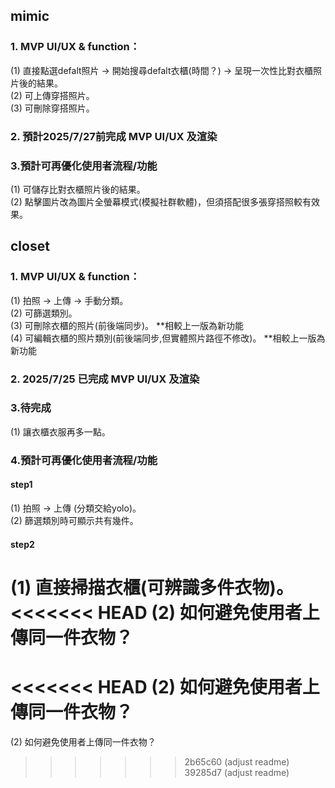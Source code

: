 ## mimic 
### 1. MVP UI/UX & function：
(1) 直接點選defalt照片 -> 開始搜尋defalt衣櫃(時間？) -> 呈現一次性比對衣櫃照片後的結果。  
(2) 可上傳穿搭照片。  
(3) 可刪除穿搭照片。  

### 2. 預計2025/7/27前完成 MVP UI/UX 及渲染

### 3.預計可再優化使用者流程/功能
(1) 可儲存比對衣櫃照片後的結果。  
(2) 點擊圖片改為圖片全螢幕模式(模擬社群軟體)，但須搭配很多張穿搭照較有效果。  

## closet
### 1. MVP UI/UX & function：
(1) 拍照 -> 上傳 -> 手動分類。  
(2) 可篩選類別。  
(3) 可刪除衣櫃的照片(前後端同步)。  **相較上一版為新功能  
(4) 可編輯衣櫃的照片類別(前後端同步,但實體照片路徑不修改)。  **相較上一版為新功能  

### 2. 2025/7/25 已完成 MVP UI/UX 及渲染

### 3.待完成
(1) 讓衣櫃衣服再多一點。  

### 4.預計可再優化使用者流程/功能
#### step1
(1) 拍照 -> 上傳 (分類交給yolo)。  
(2) 篩選類別時可顯示共有幾件。  

#### step2
(1) 直接掃描衣櫃(可辨識多件衣物)。  
<<<<<<< HEAD
(2) 如何避免使用者上傳同一件衣物？  
=======
<<<<<<< HEAD
(2) 如何避免使用者上傳同一件衣物？  
=======
(2) 如何避免使用者上傳同一件衣物？  
>>>>>>> 2b65c60 (adjust readme)
>>>>>>> 39285d7 (adjust readme)
